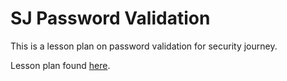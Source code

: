 # SJ Password Validation

This is a lesson plan on password validation for security journey.

Lesson plan found [here](https://sj-pw-validation.web.app/).
